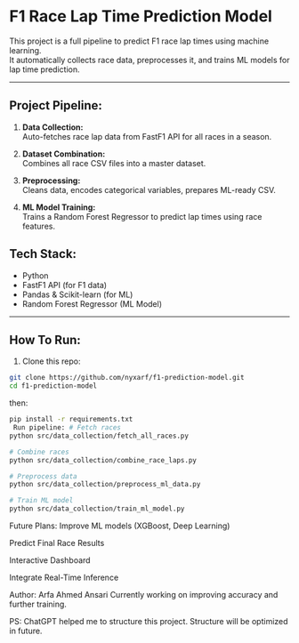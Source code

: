 #  F1 Race Lap Time Prediction Model

This project is a full pipeline to predict F1 race lap times using machine learning.  
It automatically collects race data, preprocesses it, and trains ML models for lap time prediction.

---

##  Project Pipeline:
1. **Data Collection:**  
   Auto-fetches race lap data from FastF1 API for all races in a season.
   
2. **Dataset Combination:**  
   Combines all race CSV files into a master dataset.

3. **Preprocessing:**  
   Cleans data, encodes categorical variables, prepares ML-ready CSV.

4. **ML Model Training:**  
   Trains a Random Forest Regressor to predict lap times using race features.


##  Tech Stack:
- Python 
- FastF1 API (for F1 data)
- Pandas & Scikit-learn (for ML)
- Random Forest Regressor (ML Model)

---

##  How To Run:
1. Clone this repo:
```bash
git clone https://github.com/nyxarf/f1-prediction-model.git
cd f1-prediction-model
```

then:
```bash
pip install -r requirements.txt
 Run pipeline: # Fetch races
python src/data_collection/fetch_all_races.py

# Combine races
python src/data_collection/combine_race_laps.py

# Preprocess data
python src/data_collection/preprocess_ml_data.py

# Train ML model
python src/data_collection/train_ml_model.py
```

Future Plans:
Improve ML models (XGBoost, Deep Learning)

Predict Final Race Results

Interactive Dashboard

Integrate Real-Time Inference

Author: Arfa Ahmed Ansari
Currently working on improving accuracy and further training.

PS: ChatGPT helped me to structure this project. Structure will be optimized in future.
